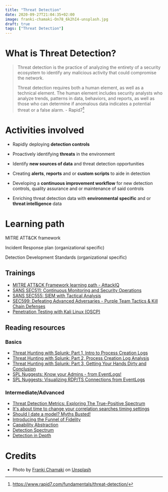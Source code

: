 ```yaml
---
title: "Threat Detection"
date: 2020-09-27T21:04:35+02:00
image: franki-chamaki-On78_6k2hI4-unsplash.jpg
draft: true
tags: ["Threat Detection"]
---
```

# What is **Threat Detection**?
> Threat detection is the practice of analyzing the entirety of a security ecosystem to identify any malicious activity that could compromise the network.
>
> Threat detection requires both a human element, as well as a technical element. The human element includes security analysts who analyze trends, patterns in data, behaviors, and reports, as well as those who can determine if anomalous data indicates a potential threat or a false alarm. - Rapid7[^0]

# Activities involved
* Rapidly deploying **detection controls**

* Proactively identifying **threats** in the environment

* Identify **new sources of data** and threat detection opportunities

* Creating **alerts**, **reports** and or **custom scripts** to aide in detection

* Developing a **continuous improvement workflow** for new detection controls, quality assurance and or maintenance of said controls

* Enriching threat detection data with **environmental specific** and or **threat intelligence** data

# Learning path
MITRE ATT&CK framework

Incident Response plan (organizational specific)

Detection Development Standards (organizational specific)

## Trainings
- [MITRE ATT&CK Framework learning path - AttackIQ](https://academy.attackiq.com/learning-paths/mitre-attck)
- [SANS SEC511: Continuous Monitoring and Security Operations](https://www.sans.org/course/advanced-incident-response-threat-hunting-training)
- [SANS SEC555: SIEM with Tactical Analysis](https://www.sans.org/cyber-security-courses/siem-with-tactical-analytics/)
- [SEC599: Defeating Advanced Adversaries - Purple Team Tactics & Kill Chain Defenses](https://www.sans.org/cyber-security-courses/defeating-advanced-adversaries-kill-chain-defenses/)
- [Penetration Testing with Kali Linux (OSCP)](https://www.offensive-security.com/pwk-oscp/)

## Reading resources
### Basics
- [Threat Hunting with Splunk: Part 1, Intro to Process Creation Logs](https://www.hurricanelabs.com/splunk-tutorials/on-the-hunt-part-1-introduction-to-process-creation-logs)
- [Threat Hunting with Splunk: Part 2, Process Creation Log Analysis]( https://www.hurricanelabs.com/splunk-tutorials/on-the-hunt-part-2-process-creation-log-analysis)
- [Threat Hunting with Splunk: Part 3, Getting Your Hands Dirty and Conclusion](https://www.hurricanelabs.com/splunk-tutorials/on-the-hunt-part-3-getting-your-hands-dirty-and-conclusion)
- [SPL Nuggests: Know your Admins - from EventLogs!]( https://opstune.com/2020/06/05/spl-nuggets-know-your-admins-from-eventlogs/)
- [SPL Nuggests: Visualizing RDP/TS Connections from EventLogs](https://opstune.com/2020/07/01/spl-nuggets-visualizing-rdp-ts-connections-from-eventlogs/)
### Intermediate/Advanced
- [Threat Detection Metrics: Exploring The True-Positive Spectrum]( https://opstune.com/2020/06/11/threat-detection-metrics-exploring-the-true-positive-spectrum/)
- [It's about time to change your correlation searches timing settings](https://opstune.com/2017/06/01/its-about-time-to-change-your-correlation-searches-timing-settings/)
- [Should I date a model? Myths Busted!](https://opstune.com/2020/09/03/splunk-datamodels/)
- [Introducing the Funnel of Fidelity](https://posts.specterops.io/introducing-the-funnel-of-fidelity-b1bb59b04036)
- [Capability Abstraction](https://posts.specterops.io/capability-abstraction-fbeaeeb26384)
- [Detection Spectrum](https://posts.specterops.io/detection-spectrum-198a0bfb9302)
- [Detection in Depth](https://posts.specterops.io/detection-in-depth-a2392b3a7e94)


# Credits
* Photo by [Franki Chamaki](https://unsplash.com/@franki?utm_source=unsplash&utm_medium=referral&utm_content=creditCopyText) on [Unsplash](https://unsplash.com/?utm_source=unsplash&amp;utm_medium=referral&amp;utm_content=creditCopyText)

[^0]: https://www.rapid7.com/fundamentals/threat-detection/

